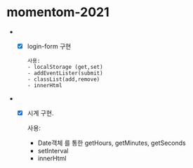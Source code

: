 # momentom-2021
- - [x] login-form 구현

        사용: 
        - localStorage (get,set)
        - addEventLister(submit)
        - classList(add,remove)
        - innerHtml  
  
- - [x]  시계 구현.

        사용: 
        - Date객체 를 통한 getHours, getMinutes, getSeconds 
        - setInterval
        - innerHtml